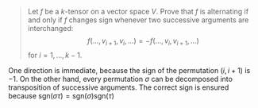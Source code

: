 > Let $f$ be a $k$-tensor on a vector space $V$. Prove that $f$ is alternating if and only if $f$ changes sign whenever two successive arguments are interchanged:
> $$f(\ldots, v_{i+1}, v_i, \ldots) = -f(\ldots, v_i, v_{i+1}, \ldots)$$
> for $i = 1, \ldots, k-1$.

One direction is immediate, because the sign of the permutation $(i, i+1)$ is $-1$. On the other hand, every permutation $\sigma$ can be decomposed into transposition of successive arguments. The correct sign is ensured because $\text{sgn}(\sigma \tau) = \text{sgn}(\sigma)\text{sgn}(\tau)$ 